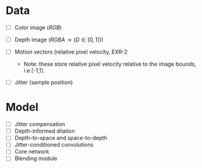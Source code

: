 # Data
- [ ] Color image $(RGB)$
- [ ] Depth image $(RGBA \to (D \in [0,1]))$
- [ ] Motion vectors (relative pixel velocity, EXR-2
  - Note: these store relative pixel velocity relative to the image bounds, i.e [-1,1]. 
- [ ] Jitter (sample position)


# Model
- [ ] Jitter compensation
- [ ] Depth-informed dilation
- [ ] Depth-to-space and space-to-depth
- [ ] Jitter-conditioned convolutions
- [ ] Core network 
- [ ] Blending module
